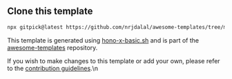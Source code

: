 ## Clone this template

```bash
npx gitpick@latest https://github.com/nrjdalal/awesome-templates/tree/main/hono-apps/hono-x-basic
```

This template is generated using [hono-x-basic.sh](https://github.com/nrjdalal/awesome-templates/blob/main/.github/.scripts/hono-x-basic.sh) and is part of the [awesome-templates](https://github.com/nrjdalal/awesome-templates) repository.

If you wish to make changes to this template or add your own, please refer to the [contribution guidelines](https://github.com/nrjdalal/awesome-templates?tab=readme-ov-file#contributing).\n

